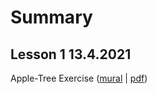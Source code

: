 # Summary

## Lesson 1 13.4.2021
Apple-Tree Exercise ([mural](https://app.mural.co/t/nonuts5711/m/nonuts5711/1618323549776/32c9660d2cd68010e325f1fbdb9d1570ea04e96a) | [pdf](https://github.com/hamburgcodingschool/FSC-April-2020-HTML/blob/main/docs/files/HCS-HTML-Intro.pdf))